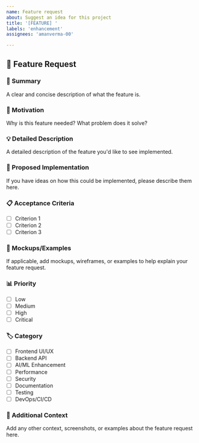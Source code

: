 ```yaml
---
name: Feature request
about: Suggest an idea for this project
title: '[FEATURE] '
labels: 'enhancement'
assignees: 'amanverma-00'

---
```


## 🚀 Feature Request

### 📝 Summary
A clear and concise description of what the feature is.

### 🎯 Motivation
Why is this feature needed? What problem does it solve?

### 💡 Detailed Description
A detailed description of the feature you'd like to see implemented.

### 🔧 Proposed Implementation
If you have ideas on how this could be implemented, please describe them here.

### 📋 Acceptance Criteria
- [ ] Criterion 1
- [ ] Criterion 2
- [ ] Criterion 3

### 🎨 Mockups/Examples
If applicable, add mockups, wireframes, or examples to help explain your feature request.

### 📊 Priority
- [ ] Low
- [ ] Medium
- [ ] High
- [ ] Critical

### 🏷️ Category
- [ ] Frontend UI/UX
- [ ] Backend API
- [ ] AI/ML Enhancement
- [ ] Performance
- [ ] Security
- [ ] Documentation
- [ ] Testing
- [ ] DevOps/CI/CD

### 📝 Additional Context
Add any other context, screenshots, or examples about the feature request here.
